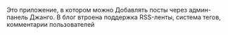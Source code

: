 Это приложение, в котором можно Добавлять посты через админ-панель Джанго. В блог втроена поддержка RSS-ленты, система тегов, комментарии пользователей
